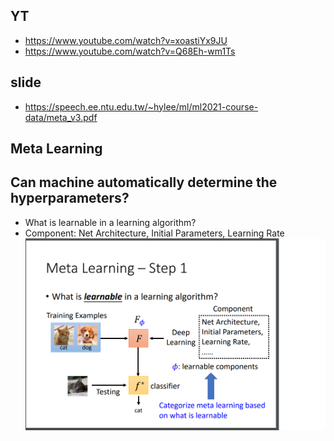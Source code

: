 ## YT  
  * https://www.youtube.com/watch?v=xoastiYx9JU  
  * https://www.youtube.com/watch?v=Q68Eh-wm1Ts  

## slide  
  * https://speech.ee.ntu.edu.tw/~hylee/ml/ml2021-course-data/meta_v3.pdf  

## Meta Learning  
## Can machine automatically determine the hyperparameters?  
  * What is learnable in a learning algorithm?  
  * Component: Net Architecture, Initial Parameters, Learning Rate  
![Image of Yaktocat](https://github.com/ting-chih/NTU-ML2021spring/blob/main/image/meta1.png)  
 
